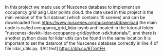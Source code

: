 In this project we made use of Nuscenes database to implement an occupancy grid usig Lidar points cloud.
the data used in this project is the mini version of the full dataset (which contains 10 scenes) and can be downloaded from https://www.nuscenes.org/nuscenes#download
the main code is called occupancy_grid_lidar.ipynb and located in the tutorial folder "nuscenes-devkit-lidar-occupancy-grid/python-sdk/tutorials/", and there is another python class for lidar utils can be found in the same location
It is important to set the dataroot of the Nuscenes database correctly in line 4 of file lidar_utils.py.
![Alt text] https://ibb.co/9T3ntFH
